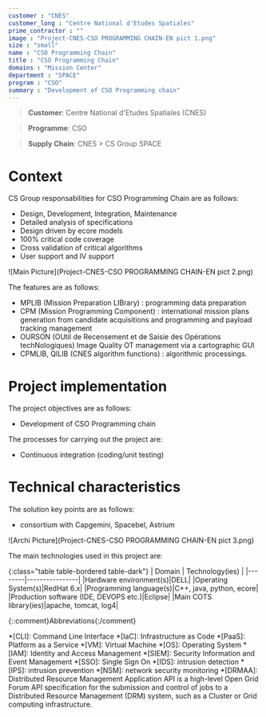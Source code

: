 ```yaml
---
customer : "CNES"
customer_long : "Centre National d'Etudes Spatiales"
prime_contractor : ""
image : "Project-CNES-CSO PROGRAMMING CHAIN-EN pict 1.png"
size : "small"
name : "CSO Programming Chain"
title : "CSO Programming Chain"
domains : "Mission Center"
department : "SPACE"
program : "CSO"
summary : "Development of CSO Programming chain"
---
```


> __Customer__\: Centre National d'Etudes Spatiales (CNES)

> __Programme__\: CSO

> __Supply Chain__\: CNES >  CS Group SPACE


# Context


CS Group responsabilities for CSO Programming Chain are as follows:
* Design, Development, Integration, Maintenance 
* Detailed analysis of specifications
* Design driven by ecore models
* 100% critical code coverage
* Cross validation of critical algorithms
* User support and IV support

![Main Picture](Project-CNES-CSO PROGRAMMING CHAIN-EN pict 2.png)

The features are as follows:
* MPLIB (Mission Preparation LIBrary) : programming data preparation
* CPM (Mission Programming Component) : international mission plans generation from candidate acquisitions and programming and payload tracking management
* OURSON (OUtil de Recensement et de Saisie des Opérations techNologiques) Image Quality OT management via a cartographic GUI
* CPMLIB, QILIB (CNES algorithm functions) : algorithmic processings.

# Project implementation

The project objectives are as follows:
* Development of CSO Programming chain

The processes for carrying out the project are:
* Continuous integration (coding/unit testing)

# Technical characteristics

The solution key points are as follows:
* consortium with Capgemini, Spacebel, Astrium

![Archi Picture](Project-CNES-CSO PROGRAMMING CHAIN-EN pict 3.png)

The main technologies used in this project are:

{:class="table table-bordered table-dark"}
| Domain | Technology(ies) |
|--------|----------------|
|Hardware environment(s)|DELL|
|Operating System(s)|RedHat 6.x|
|Programming language(s)|C++, java, python, ecore|
|Production software (IDE, DEVOPS etc.)|Eclipse|
|Main COTS library(ies)|apache, tomcat, log4|



{::comment}Abbreviations{:/comment}

*[CLI]: Command Line Interface
*[IaC]: Infrastructure as Code
*[PaaS]: Platform as a Service
*[VM]: Virtual Machine
*[OS]: Operating System
*[IAM]: Identity and Access Management
*[SIEM]: Security Information and Event Management
*[SSO]: Single Sign On
*[IDS]: intrusion detection
*[IPS]: intrusion prevention
*[NSM]: network security monitoring
*[DRMAA]: Distributed Resource Management Application API is a high-level Open Grid Forum API specification for the submission and control of jobs to a Distributed Resource Management (DRM) system, such as a Cluster or Grid computing infrastructure.
